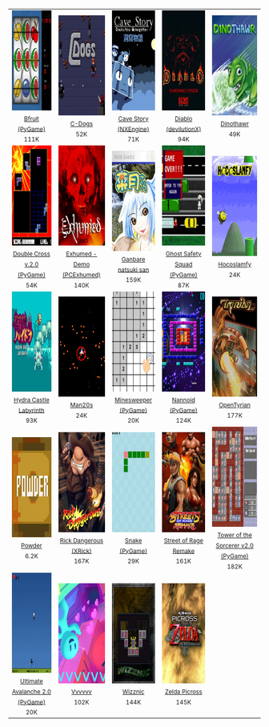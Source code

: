 |        |        |        |        |        |
| :----: | :----: | :----: | :----: | :----: |
| <a href="https://github.com/schmurtzm/test-repo/releases/download/v4.7.9/Bfruit.PyGame.7z"><img src="Bfruit (PyGame)//Roms/PORTS/Imgs/Bfruit (PyGame).png" alt="Bfruit (PyGame)" height="200" /></a><br><sub>[Bfruit (PyGame)](https://github.com/schmurtzm/test-repo/releases/download/v4.7.9/Bfruit.PyGame.7z)<br>111K</sub> | <a href="https://github.com/schmurtzm/test-repo/releases/download/v4.7.9/C-Dogs.7z"><img src="C-Dogs//Roms/PORTS/Imgs/C-Dogs.png" alt="C-Dogs" height="200" /></a><br><sub>[C-Dogs](https://github.com/schmurtzm/test-repo/releases/download/v4.7.9/C-Dogs.7z)<br>52K</sub> | <a href="https://github.com/schmurtzm/test-repo/releases/download/v4.7.9/Cave.Story.NXEngine.7z"><img src="Cave Story (NXEngine)//Roms/PORTS/Imgs/Cave Story (NXEngine).png" alt="Cave Story (NXEngine)" height="200" /></a><br><sub>[Cave Story (NXEngine)](https://github.com/schmurtzm/test-repo/releases/download/v4.7.9/Cave.Story.NXEngine.7z)<br>71K</sub> | <a href="https://github.com/schmurtzm/test-repo/releases/download/v4.7.9/Diablo.devilutionX.7z"><img src="Diablo (devilutionX)//Roms/PORTS/Imgs/Diablo - Shareware (devilutionX).png" alt="Diablo (devilutionX)" height="200" /></a><br><sub>[Diablo (devilutionX)](https://github.com/schmurtzm/test-repo/releases/download/v4.7.9/Diablo.devilutionX.7z)<br>94K</sub> | <a href="https://github.com/schmurtzm/test-repo/releases/download/v4.7.9/Dinothawr.7z"><img src="Dinothawr//Roms/PORTS/Imgs/Dinothawr.png" alt="Dinothawr" height="200" /></a><br><sub>[Dinothawr](https://github.com/schmurtzm/test-repo/releases/download/v4.7.9/Dinothawr.7z)<br>49K</sub> | 
| <a href="https://github.com/schmurtzm/test-repo/releases/download/v4.7.9/Double.Cross.v.2.0.PyGame.7z"><img src="Double Cross v.2.0 (PyGame)//Roms/PORTS/Imgs/Double Cross v.2.0 (PyGame).png" alt="Double Cross v.2.0 (PyGame)" height="200" /></a><br><sub>[Double Cross v.2.0 (PyGame)](https://github.com/schmurtzm/test-repo/releases/download/v4.7.9/Double.Cross.v.2.0.PyGame.7z)<br>54K</sub> | <a href="https://github.com/schmurtzm/test-repo/releases/download/v4.7.9/Exhumed.-.Demo.PCExhumed.7z"><img src="Exhumed - Demo (PCExhumed)//Roms/PORTS/Imgs/Exhumed - Demo (PCExhumed).png" alt="Exhumed - Demo (PCExhumed)" height="200" /></a><br><sub>[Exhumed - Demo (PCExhumed)](https://github.com/schmurtzm/test-repo/releases/download/v4.7.9/Exhumed.-.Demo.PCExhumed.7z)<br>140K</sub> | <a href="https://github.com/schmurtzm/test-repo/releases/download/v4.7.9/Ganbare.natsuki.san.7z"><img src="Ganbare natsuki san//Roms/PORTS/Imgs/Ganbare natsuki san.png" alt="Ganbare natsuki san" height="200" /></a><br><sub>[Ganbare natsuki san](https://github.com/schmurtzm/test-repo/releases/download/v4.7.9/Ganbare.natsuki.san.7z)<br>159K</sub> | <a href="https://github.com/schmurtzm/test-repo/releases/download/v4.7.9/Ghost.Safety.Squad.PyGame.7z"><img src="Ghost Safety Squad (PyGame)//Roms/PORTS/Imgs/Ghost Safety Squad (PyGame).png" alt="Ghost Safety Squad (PyGame)" height="200" /></a><br><sub>[Ghost Safety Squad (PyGame)](https://github.com/schmurtzm/test-repo/releases/download/v4.7.9/Ghost.Safety.Squad.PyGame.7z)<br>87K</sub> | <a href="https://github.com/schmurtzm/test-repo/releases/download/v4.7.9/Hocoslamfy.7z"><img src="Hocoslamfy//Roms/PORTS/Imgs/Hocoslamfy.png" alt="Hocoslamfy" height="200" /></a><br><sub>[Hocoslamfy](https://github.com/schmurtzm/test-repo/releases/download/v4.7.9/Hocoslamfy.7z)<br>24K</sub> | 
| <a href="https://github.com/schmurtzm/test-repo/releases/download/v4.7.9/Hydra.Castle.Labyrinth.7z"><img src="Hydra Castle Labyrinth//Roms/PORTS/Imgs/Hydra Castle Labyrinth.png" alt="Hydra Castle Labyrinth" height="200" /></a><br><sub>[Hydra Castle Labyrinth](https://github.com/schmurtzm/test-repo/releases/download/v4.7.9/Hydra.Castle.Labyrinth.7z)<br>93K</sub> | <a href="https://github.com/schmurtzm/test-repo/releases/download/v4.7.9/Man20s.7z"><img src="Man20s//Roms/PORTS/Imgs/Man20s.png" alt="Man20s" height="200" /></a><br><sub>[Man20s](https://github.com/schmurtzm/test-repo/releases/download/v4.7.9/Man20s.7z)<br>24K</sub> | <a href="https://github.com/schmurtzm/test-repo/releases/download/v4.7.9/Minesweeper.PyGame.7z"><img src="Minesweeper (PyGame)//Roms/PORTS/Imgs/Minesweeper (PyGame).png" alt="Minesweeper (PyGame)" height="200" /></a><br><sub>[Minesweeper (PyGame)](https://github.com/schmurtzm/test-repo/releases/download/v4.7.9/Minesweeper.PyGame.7z)<br>20K</sub> | <a href="https://github.com/schmurtzm/test-repo/releases/download/v4.7.9/Nannoid.PyGame.7z"><img src="Nannoid (PyGame)//Roms/PORTS/Imgs/Nannoid (PyGame).png" alt="Nannoid (PyGame)" height="200" /></a><br><sub>[Nannoid (PyGame)](https://github.com/schmurtzm/test-repo/releases/download/v4.7.9/Nannoid.PyGame.7z)<br>124K</sub> | <a href="https://github.com/schmurtzm/test-repo/releases/download/v4.7.9/OpenTyrian.7z"><img src="OpenTyrian//Roms/PORTS/Imgs/OpenTyrian.png" alt="OpenTyrian" height="200" /></a><br><sub>[OpenTyrian](https://github.com/schmurtzm/test-repo/releases/download/v4.7.9/OpenTyrian.7z)<br>177K</sub> | 
| <a href="https://github.com/schmurtzm/test-repo/releases/download/v4.7.9/Powder.7z"><img src="Powder//Roms/PORTS/Imgs/Powder.png" alt="Powder" height="200" /></a><br><sub>[Powder](https://github.com/schmurtzm/test-repo/releases/download/v4.7.9/Powder.7z)<br>6.2K</sub> | <a href="https://github.com/schmurtzm/test-repo/releases/download/v4.7.9/Rick.Dangerous.XRick.7z"><img src="Rick Dangerous (XRick)//Roms/PORTS/Imgs/Rick Dangerous (XRick).png" alt="Rick Dangerous (XRick)" height="200" /></a><br><sub>[Rick Dangerous (XRick)](https://github.com/schmurtzm/test-repo/releases/download/v4.7.9/Rick.Dangerous.XRick.7z)<br>167K</sub> | <a href="https://github.com/schmurtzm/test-repo/releases/download/v4.7.9/Snake.PyGame.7z"><img src="Snake (PyGame)//Roms/PORTS/Imgs/Snake (PyGame).png" alt="Snake (PyGame)" height="200" /></a><br><sub>[Snake (PyGame)](https://github.com/schmurtzm/test-repo/releases/download/v4.7.9/Snake.PyGame.7z)<br>29K</sub> | <a href="https://github.com/schmurtzm/test-repo/releases/download/v4.7.9/Street.of.Rage.Remake.7z"><img src="Street of Rage Remake//Roms/PORTS/Imgs/Street of Rage Remake.png" alt="Street of Rage Remake" height="200" /></a><br><sub>[Street of Rage Remake](https://github.com/schmurtzm/test-repo/releases/download/v4.7.9/Street.of.Rage.Remake.7z)<br>161K</sub> | <a href="https://github.com/schmurtzm/test-repo/releases/download/v4.7.9/Tower.of.the.Sorcerer.v2.0.PyGame.7z"><img src="Tower of the Sorcerer v2.0 (PyGame)//Roms/PORTS/Imgs/Tower of the Sorcerer v2.0 (PyGame).png" alt="Tower of the Sorcerer v2.0 (PyGame)" height="200" /></a><br><sub>[Tower of the Sorcerer v2.0 (PyGame)](https://github.com/schmurtzm/test-repo/releases/download/v4.7.9/Tower.of.the.Sorcerer.v2.0.PyGame.7z)<br>182K</sub> | 
| <a href="https://github.com/schmurtzm/test-repo/releases/download/v4.7.9/Ultimate.Avalanche.2.0.PyGame.7z"><img src="Ultimate Avalanche 2.0 (PyGame)//Roms/PORTS/Imgs/Ultimate Avalanche 2.0 (PyGame).png" alt="Ultimate Avalanche 2.0 (PyGame)" height="200" /></a><br><sub>[Ultimate Avalanche 2.0 (PyGame)](https://github.com/schmurtzm/test-repo/releases/download/v4.7.9/Ultimate.Avalanche.2.0.PyGame.7z)<br>20K</sub> | <a href="https://github.com/schmurtzm/test-repo/releases/download/v4.7.9/Vvvvvv.7z"><img src="Vvvvvv//Roms/PORTS/Imgs/Vvvvvv.png" alt="Vvvvvv" height="200" /></a><br><sub>[Vvvvvv](https://github.com/schmurtzm/test-repo/releases/download/v4.7.9/Vvvvvv.7z)<br>102K</sub> | <a href="https://github.com/schmurtzm/test-repo/releases/download/v4.7.9/Wizznic.7z"><img src="Wizznic//Roms/PORTS/Imgs/Wizznic.png" alt="Wizznic" height="200" /></a><br><sub>[Wizznic](https://github.com/schmurtzm/test-repo/releases/download/v4.7.9/Wizznic.7z)<br>144K</sub> | <a href="https://github.com/schmurtzm/test-repo/releases/download/v4.7.9/Zelda.Picross.7z"><img src="Zelda Picross//Roms/PORTS/Imgs/Zelda Picross.png" alt="Zelda Picross" height="200" /></a><br><sub>[Zelda Picross](https://github.com/schmurtzm/test-repo/releases/download/v4.7.9/Zelda.Picross.7z)<br>145K</sub> | 
